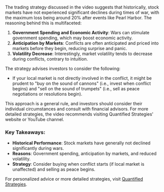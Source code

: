 The trading strategy discussed in the video suggests that historically, stock markets have not experienced significant declines during times of war, with the maximum loss being around 20% after events like Pearl Harbor. The reasoning behind this is multifaceted:

1. **Government Spending and Economic Activity**: Wars can stimulate government spending, which may boost economic activity.
2. **Anticipation by Markets**: Conflicts are often anticipated and priced into markets before they begin, reducing surprise and panic.
3. **Volatility Decrease**: Interestingly, market volatility tends to decrease during conflicts, contrary to intuition.

The strategy advises investors to consider the following:

- If your local market is not directly involved in the conflict, it might be prudent to "buy on the sound of cannons" (i.e., invest when conflict begins) and "sell on the sound of trumpets" (i.e., sell as peace negotiations or resolutions begin).

This approach is a general rule, and investors should consider their individual circumstances and consult with financial advisors. For more detailed strategies, the video recommends visiting Quantified Strategies' website or YouTube channel.

### Key Takeaways:
- **Historical Performance**: Stock markets have generally not declined significantly during wars.
- **Reasons**: Government spending, anticipation by markets, and reduced volatility.
- **Strategy**: Consider buying when conflict starts (if local market is unaffected) and selling as peace begins.

For personalized advice or more detailed strategies, visit [Quantified Strategies](https://www.quantifiedstrategies.com).
